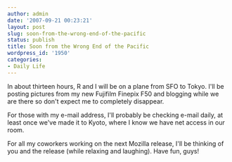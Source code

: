 ```yaml
---
author: admin
date: '2007-09-21 00:23:21'
layout: post
slug: soon-from-the-wrong-end-of-the-pacific
status: publish
title: Soon from the Wrong End of the Pacific
wordpress_id: '1950'
categories:
- Daily Life
---
```

In about thirteen hours, R and I will be on a plane from SFO to Tokyo. I'll be posting pictures from my new Fujifilm Finepix F50 and blogging while we are there so don't expect me to completely disappear.

For those with my e-mail address, I'll probably be checking e-mail daily, at least once we've made it to Kyoto, where I know we have net access in our room.

For all my coworkers working on the next Mozilla release, I'll be thinking of you and the release (while relaxing and laughing). Have fun, guys!
